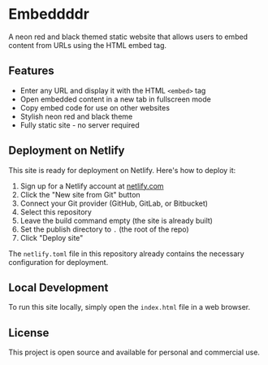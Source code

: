 # Embeddddr

A neon red and black themed static website that allows users to embed content from URLs using the HTML embed tag.

## Features

- Enter any URL and display it with the HTML `<embed>` tag
- Open embedded content in a new tab in fullscreen mode
- Copy embed code for use on other websites
- Stylish neon red and black theme
- Fully static site - no server required

## Deployment on Netlify

This site is ready for deployment on Netlify. Here's how to deploy it:

1. Sign up for a Netlify account at [netlify.com](https://www.netlify.com/)
2. Click the "New site from Git" button
3. Connect your Git provider (GitHub, GitLab, or Bitbucket)
4. Select this repository
5. Leave the build command empty (the site is already built)
6. Set the publish directory to `.` (the root of the repo)
7. Click "Deploy site"

The `netlify.toml` file in this repository already contains the necessary configuration for deployment.

## Local Development

To run this site locally, simply open the `index.html` file in a web browser.

## License

This project is open source and available for personal and commercial use.